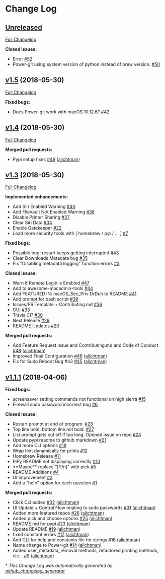 # Change Log

## [Unreleased](https://github.com/alichtman/Power-git/tree/HEAD)

[Full Changelog](https://github.com/alichtman/Power-git/compare/v1.5...HEAD)

**Closed issues:**

- Error [\#52](https://github.com/alichtman/Power-git/issues/52)
- Power-git using system version of python instead of brew version. [\#50](https://github.com/alichtman/Power-git/issues/50)

## [v1.5](https://github.com/alichtman/Power-git/tree/v1.5) (2018-05-30)
[Full Changelog](https://github.com/alichtman/Power-git/compare/v1.4...v1.5)

**Fixed bugs:**

- Does Power-git work with macOS 10.12.6? [\#42](https://github.com/alichtman/Power-git/issues/42)

## [v1.4](https://github.com/alichtman/Power-git/tree/v1.4) (2018-05-30)
[Full Changelog](https://github.com/alichtman/Power-git/compare/v1.3...v1.4)

**Merged pull requests:**

- Pypi setup fixes [\#49](https://github.com/alichtman/Power-git/pull/49) ([alichtman](https://github.com/alichtman))

## [v1.3](https://github.com/alichtman/Power-git/tree/v1.3) (2018-05-30)
[Full Changelog](https://github.com/alichtman/Power-git/compare/v1.1.1...v1.3)

**Implemented enhancements:**

- Add Siri Enabled Warning [\#40](https://github.com/alichtman/Power-git/issues/40)
- Add FileVault Not Enabled Warning [\#38](https://github.com/alichtman/Power-git/issues/38)
- Disable Printer Sharing [\#37](https://github.com/alichtman/Power-git/issues/37)
- Clear Siri Data [\#34](https://github.com/alichtman/Power-git/issues/34)
- Enable Gatekeeper [\#22](https://github.com/alichtman/Power-git/issues/22)
- Load more security tools with \[ homebrew / pip / ... \]  [\#7](https://github.com/alichtman/Power-git/issues/7)

**Fixed bugs:**

- Possible bug: restart keeps getting interrupted [\#43](https://github.com/alichtman/Power-git/issues/43)
- Clear Downloads Metadata bug [\#35](https://github.com/alichtman/Power-git/issues/35)
- Fix "Disabling metadata logging" function errors [\#3](https://github.com/alichtman/Power-git/issues/3)

**Closed issues:**

- Warn if Remote Login is Enabled [\#47](https://github.com/alichtman/Power-git/issues/47)
- Add to awesome-macadmin-tools [\#44](https://github.com/alichtman/Power-git/issues/44)
- Add FEATURED IN: macOS\_Sec\_Priv DrDuh to README [\#41](https://github.com/alichtman/Power-git/issues/41)
- Add prompt for bash script [\#39](https://github.com/alichtman/Power-git/issues/39)
- Issues/PR Template + Contributing.md [\#36](https://github.com/alichtman/Power-git/issues/36)
- GUI [\#33](https://github.com/alichtman/Power-git/issues/33)
- Travis CI? [\#30](https://github.com/alichtman/Power-git/issues/30)
- Next Release [\#29](https://github.com/alichtman/Power-git/issues/29)
- README Updates [\#20](https://github.com/alichtman/Power-git/issues/20)

**Merged pull requests:**

- Add Feature Request Issue and Contributing.md and Code of Conduct [\#48](https://github.com/alichtman/Power-git/pull/48) ([alichtman](https://github.com/alichtman))
- Improved Final Configuration [\#46](https://github.com/alichtman/Power-git/pull/46) ([alichtman](https://github.com/alichtman))
- Fix for Sudo Reboot Bug \#43 [\#45](https://github.com/alichtman/Power-git/pull/45) ([alichtman](https://github.com/alichtman))

## [v1.1.1](https://github.com/alichtman/Power-git/tree/v1.1.1) (2018-04-06)
**Fixed bugs:**

- screensaver setting commands not functional on high sierra [\#15](https://github.com/alichtman/Power-git/issues/15)
- Firewall sudo password incorrect bug [\#6](https://github.com/alichtman/Power-git/issues/6)

**Closed issues:**

- Restart prompt at end of program. [\#28](https://github.com/alichtman/Power-git/issues/28)
- Top line bold, bottom line not bold. [\#27](https://github.com/alichtman/Power-git/issues/27)
- List prompt gets cut off if too long. Opened issue on repo [\#24](https://github.com/alichtman/Power-git/issues/24)
- Update pypi readme to github markdown [\#21](https://github.com/alichtman/Power-git/issues/21)
- Add more CLI options [\#18](https://github.com/alichtman/Power-git/issues/18)
- Wrap text dynamically for prints [\#12](https://github.com/alichtman/Power-git/issues/12)
- Homebrew Release [\#11](https://github.com/alichtman/Power-git/issues/11)
- PiPy README not displaying correctly [\#10](https://github.com/alichtman/Power-git/issues/10)
- \*\*Maybe\*\* replace "\[Y/n\]" with pick [\#5](https://github.com/alichtman/Power-git/issues/5)
- README Additions [\#4](https://github.com/alichtman/Power-git/issues/4)
- UI Improvement [\#2](https://github.com/alichtman/Power-git/issues/2)
- Add a "help" option for each question [\#1](https://github.com/alichtman/Power-git/issues/1)

**Merged pull requests:**

- Click CLI added [\#32](https://github.com/alichtman/Power-git/pull/32) ([alichtman](https://github.com/alichtman))
- UI Update + Control Flow relating to sudo passwords [\#31](https://github.com/alichtman/Power-git/pull/31) ([alichtman](https://github.com/alichtman))
- Added more featured repos [\#26](https://github.com/alichtman/Power-git/pull/26) ([alichtman](https://github.com/alichtman))
- Added pick and choose options [\#25](https://github.com/alichtman/Power-git/pull/25) ([alichtman](https://github.com/alichtman))
- README.md for pypi [\#23](https://github.com/alichtman/Power-git/pull/23) ([alichtman](https://github.com/alichtman))
- Update README [\#19](https://github.com/alichtman/Power-git/pull/19) ([alichtman](https://github.com/alichtman))
- fixed constant errors [\#17](https://github.com/alichtman/Power-git/pull/17) ([alichtman](https://github.com/alichtman))
- Add CLI for help and constants file for strings [\#16](https://github.com/alichtman/Power-git/pull/16) ([alichtman](https://github.com/alichtman))
- Name change to Power-git [\#14](https://github.com/alichtman/Power-git/pull/14) ([alichtman](https://github.com/alichtman))
- Added user\_metadata\_removal methods, refactored printing methods, cle… [\#9](https://github.com/alichtman/Power-git/pull/9) ([alichtman](https://github.com/alichtman))



\* *This Change Log was automatically generated by [github_changelog_generator](https://github.com/skywinder/Github-Changelog-Generator)*